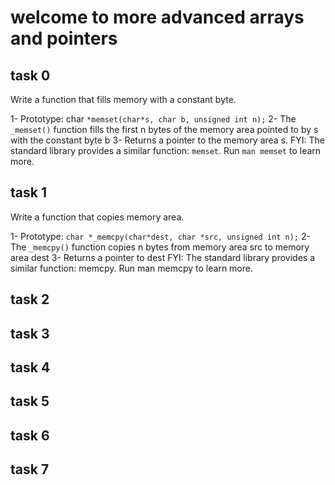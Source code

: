 # welcome to more advanced arrays and pointers

## task 0

Write a function that fills memory with a constant byte.

1- Prototype: char ```*memset(char*s, char b, unsigned int n);```
2-  The ```_memset()``` function fills the first n bytes of the memory area pointed to by s with the constant byte b
3- Returns a pointer to the memory area s.
FYI: The standard library provides a similar function: ```memset```. Run ```man memset``` to learn more.

## task 1

Write a function that copies memory area.

1- Prototype: ```char *_memcpy(char*dest, char *src, unsigned int n);```
2- The ```_memcpy()``` function copies n bytes from memory area src to memory area dest
3- Returns a pointer to dest
FYI: The standard library provides a similar function: memcpy. Run man memcpy to learn more.

## task 2

## task 3

## task 4

## task 5

## task 6

## task 7
